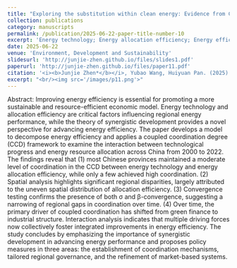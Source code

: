 ```yaml
---
title: "Exploring the substitution within clean energy: Evidence from China's top 14 hydropower provinces"
collection: publications
category: manuscripts
permalink: /publication/2025-06-22-paper-title-number-10
excerpt: 'Energy technology; Energy allocation efficiency; Energy efficiency; Coupled coordination model; Driver analysis'
date: 2025-06-22
venue: 'Environment, Development and Sustainability'
slidesurl: 'http://junjie-zhen.github.io/files/slides1.pdf'
paperurl: 'http://junjie-zhen.github.io/files/paper11.pdf'
citation: '<i><b>Junjie Zhen*</b></i>, Yubao Wang, Huiyuan Pan. (2025). &quot;The coupling coordination of energy technology and energy allocation efficiency in China: Based on efficiency decomposition modeling.&quot; <i>Environment, Development and Sustainability</i>.  https://doi.org/10.1007/s10668-025-06441-8'
excerpt: "<br/><img src='/images/p11.png'>"
---
```


Abstract: Improving energy efficiency is essential for promoting a more sustainable and resource-efficient economic model. Energy technology and allocation efficiency are critical factors influencing regional energy performance, while the theory of synergistic development provides a novel perspective for advancing energy efficiency. The paper develops a model to decompose energy efficiency and applies a coupled coordination degree (CCD) framework to examine the interaction between technological progress and energy resource allocation across China from 2000 to 2022. The findings reveal that (1) most Chinese provinces maintained a moderate level of coordination in the CCD between energy technology and energy allocation efficiency, while only a few achieved high coordination. (2) Spatial analysis highlights significant regional disparities, largely attributed to the uneven spatial distribution of allocation efficiency. (3) Convergence testing confirms the presence of both σ and β-convergence, suggesting a narrowing of regional gaps in coordination over time. (4) Over time, the primary driver of coupled coordination has shifted from green finance to industrial structure. Interaction analysis indicates that multiple driving forces now collectively foster integrated improvements in energy efficiency. The study concludes by emphasizing the importance of synergistic development in advancing energy performance and proposes policy measures in three areas: the establishment of coordination mechanisms, tailored regional governance, and the refinement of market-based systems.
